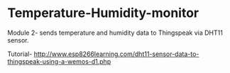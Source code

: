 # Temperature-Humidity-monitor
Module 2- sends temperature and humidity data to Thingspeak via DHT11 sensor.

Tutorial- http://www.esp8266learning.com/dht11-sensor-data-to-thingspeak-using-a-wemos-d1.php
